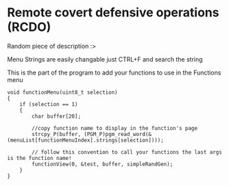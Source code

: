 # Remote covert defensive operations (RCDO)
Random piece of description :>

Menu Strings are easily changable just CTRL+F and search the string

This is the part of the program to add your functions to use in the Functions menu

```
void functionMenu(uint8_t selection)
{
    if (selection == 1)
    {
        char buffer[20];
        
        //copy function name to display in the function's page
        strcpy_P(buffer, (PGM_P)pgm_read_word(&(menuList[functionMenuIndex].strings[selection]))); 
        
        // follow this convention to call your functions the last args is the function name!
        functionView(0, &test, buffer, simpleRandGen); 
    }
}
```
